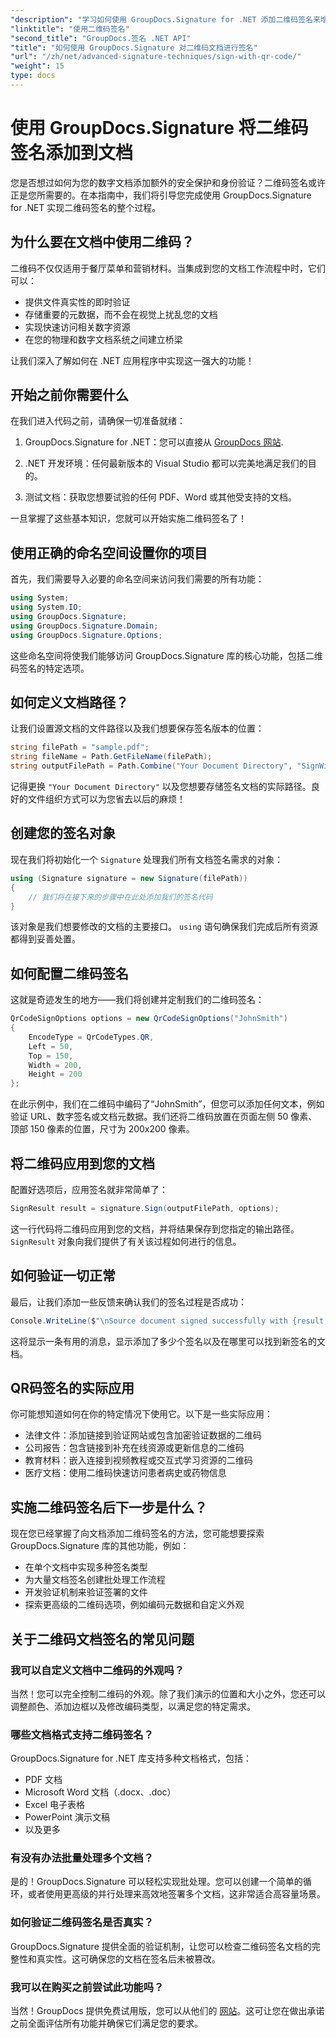 ```yaml
---
"description": "学习如何使用 GroupDocs.Signature for .NET 添加二维码签名来增强文档安全性。完整的代码示例，简单易懂。"
"linktitle": "使用二维码签名"
"second_title": "GroupDocs.签名 .NET API"
"title": "如何使用 GroupDocs.Signature 对二维码文档进行签名"
"url": "/zh/net/advanced-signature-techniques/sign-with-qr-code/"
"weight": 15
type: docs
---
```

# 使用 GroupDocs.Signature 将二维码签名添加到文档

您是否想过如何为您的数字文档添加额外的安全保护和身份验证？二维码签名或许正是您所需要的。在本指南中，我们将引导您完成使用 GroupDocs.Signature for .NET 实现二维码签名的整个过程。

## 为什么要在文档中使用二维码？

二维码不仅仅适用于餐厅菜单和营销材料。当集成到您的文档工作流程中时，它们可以：

- 提供文件真实性的即时验证
- 存储重要的元数据，而不会在视觉上扰乱您的文档
- 实现快速访问相关数字资源
- 在您的物理和数字文档系统之间建立桥梁

让我们深入了解如何在 .NET 应用程序中实现这一强大的功能！

## 开始之前你需要什么

在我们进入代码之前，请确保一切准备就绪：

1. GroupDocs.Signature for .NET：您可以直接从 [GroupDocs 网站](https://releases。groupdocs.com/signature/net/).

2. .NET 开发环境：任何最新版本的 Visual Studio 都可以完美地满足我们的目的。

3. 测试文档：获取您想要试验的任何 PDF、Word 或其他受支持的文档。

一旦掌握了这些基本知识，您就可以开始实施二维码签名了！

## 使用正确的命名空间设置你的项目

首先，我们需要导入必要的命名空间来访问我们需要的所有功能：

```csharp
using System;
using System.IO;
using GroupDocs.Signature;
using GroupDocs.Signature.Domain;
using GroupDocs.Signature.Options;
```

这些命名空间将使我们能够访问 GroupDocs.Signature 库的核心功能，包括二维码签名的特定选项。

## 如何定义文档路径？

让我们设置源文档的文件路径以及我们想要保存签名版本的位置：

```csharp
string filePath = "sample.pdf";
string fileName = Path.GetFileName(filePath);
string outputFilePath = Path.Combine("Your Document Directory", "SignWithQRCode", fileName);
```

记得更换 `"Your Document Directory"` 以及您想要存储签名文档的实际路径。良好的文件组织方式可以为您省去以后的麻烦！

## 创建您的签名对象

现在我们将初始化一个 `Signature` 处理我们所有文档签名需求的对象：

```csharp
using (Signature signature = new Signature(filePath))
{
    // 我们将在接下来的步骤中在此处添加我们的签名代码
}
```

该对象是我们想要修改的文档的主要接口。 `using` 语句确保我们完成后所有资源都得到妥善处置。

## 如何配置二维码签名

这就是奇迹发生的地方——我们将创建并定制我们的二维码签名：

```csharp
QrCodeSignOptions options = new QrCodeSignOptions("JohnSmith")
{
    EncodeType = QrCodeTypes.QR,
    Left = 50,
    Top = 150,
    Width = 200,
    Height = 200
};
```

在此示例中，我们在二维码中编码了“JohnSmith”，但您可以添加任何文本，例如验证 URL、数字签名或文档元数据。我们还将二维码放置在页面左侧 50 像素、顶部 150 像素的位置，尺寸为 200x200 像素。

## 将二维码应用到您的文档

配置好选项后，应用签名就非常简单了：

```csharp
SignResult result = signature.Sign(outputFilePath, options);
```

这一行代码将二维码应用到您的文档，并将结果保存到您指定的输出路径。 `SignResult` 对象向我们提供了有关该过程如何进行的信息。

## 如何验证一切正常

最后，让我们添加一些反馈来确认我们的签名过程是否成功：

```csharp
Console.WriteLine($"\nSource document signed successfully with {result.Succeeded.Count} signature(s).\nFile saved at {outputFilePath}.");
```

这将显示一条有用的消息，显示添加了多少个签名以及在哪里可以找到新签名的文档。

## QR码签名的实际应用

你可能想知道如何在你的特定情况下使用它。以下是一些实际应用：

- 法律文件：添加链接到验证网站或包含加密验证数据的二维码
- 公司报告：包含链接到补充在线资源或更新信息的二维码
- 教育材料：嵌入连接到视频教程或交互式学习资源的二维码
- 医疗文档：使用二维码快速访问患者病史或药物信息

## 实施二维码签名后下一步是什么？

现在您已经掌握了向文档添加二维码签名的方法，您可能想要探索 GroupDocs.Signature 库的其他功能，例如：

- 在单个文档中实现多种签名类型
- 为大量文档签名创建批处理工作流程
- 开发验证机制来验证签署的文件
- 探索更高级的二维码选项，例如编码元数据和自定义外观

## 关于二维码文档签名的常见问题

### 我可以自定义文档中二维码的外观吗？

当然！您可以完全控制二维码的外观。除了我们演示的位置和大小之外，您还可以调整颜色、添加边框以及修改编码类型，以满足您的特定需求。

### 哪些文档格式支持二维码签名？

GroupDocs.Signature for .NET 库支持多种文档格式，包括：
- PDF 文档
- Microsoft Word 文档（.docx、.doc）
- Excel 电子表格
- PowerPoint 演示文稿
- 以及更多

### 有没有办法批量处理多个文档？

是的！GroupDocs.Signature 可以轻松实现批处理。您可以创建一个简单的循环，或者使用更高级的并行处理来高效地签署多个文档，这非常适合高容量场景。

### 如何验证二维码签名是否真实？

GroupDocs.Signature 提供全面的验证机制，让您可以检查二维码签名文档的完整性和真实性。这可确保您的文档在签名后未被篡改。

### 我可以在购买之前尝试此功能吗？

当然！GroupDocs 提供免费试用版，您可以从他们的 [网站](https://releases.groupdocs.com/)。这可让您在做出承诺之前全面评估所有功能并确保它们满足您的要求。
